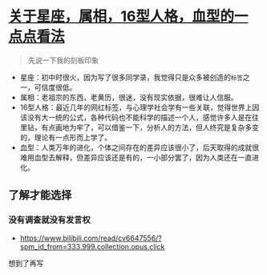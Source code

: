 # [关于星座，属相，16型人格，血型的一点点看法](https://github.com/dululu/GitNote/issues/55)

>先说一下我的刻板印象
- 星座：初中时很火，因为写了很多同学录，我觉得只是众多被创造的`标签`之一，可信度很低。
- 属相：老祖宗的东西，老黄历，很迷，没有现实依据，很难让人信服。
- 16型人格：最近几年的网红标签，与心理学社会学有一些关联，觉得世界上因该没有大一统的公式，各种代码也不能科学的描述一个人，感觉许多人是在往里钻，有点画地为牢了，可以借鉴一下，分析人的方法，但人终究是复杂多变的，理论有一点形而上学了。
- 血型：人类万年的进化，个体之间存在的差异应该很小了，后天取得的成就很难用血型去解释，但差异应该还是有的，一小部分罢了，因为人类还在一直进化。

## 了解才能选择
### 没有调查就没有发言权
- https://www.bilibili.com/read/cv6647556/?spm_id_from=333.999.collection.opus.click

想到了再写
